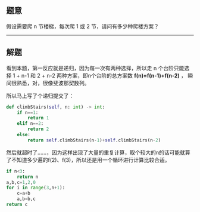 ## 题意

假设需要爬 n 节楼梯，每次爬 1 或 2 节，请问有多少种爬楼方案？

---
## 解题

看到本题，第一反应就是递归，因为每一次有两种选择，所以走 n 个台阶只能选择 1 + n-1 和 2 + n-2 两种方案，即n个台阶的总方案数 **f(n)=f(n-1)+f(n-2)** ， 瞬间很熟悉，对，很像斐波那契数列。

所以马上写了个递归提交了：
```python
def climbStairs(self, n: int) -> int:
	if n==1:
		return 1
	elif n==2:
		return 2
	else:
		return self.climbStairs(n-1)+self.climbStairs(n-2)
```
然后就超时了……，因为这样出现了大量的重复计算，取个较大的n的话可能就算了不知道多少遍的f(2)、f(3)，所以还是用一个循环进行计算比较合适。

```python
if n<3:
	return n
a,b,c=1,2,0
for i in range(3,n+1):
	c=a+b
	a,b=b,c
return c
```